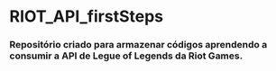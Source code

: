 # RIOT_API_firstSteps

### Repositório criado para armazenar códigos aprendendo a consumir a API de Legue of Legends da Riot Games.
